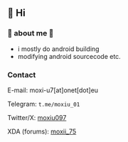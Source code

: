 ## 👋 Hi

### 🤔 about me 🤔
- i mostly do android building
- modifying android sourcecode etc.


### Contact

E-mail: moxi-u7[at]onet[dot]eu

Telegram: `t.me/moxiu_01`

Twitter/X: [moxiu097](https://x.com/moxiu097)

XDA (forums): [moxii_75](https://xdaforums.com/moxii_75.12920105/)
